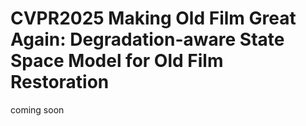 # CVPR2025 Making Old Film Great Again: Degradation-aware State Space Model for Old Film Restoration

coming soon
